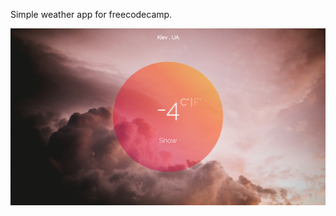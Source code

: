 Simple weather app for freecodecamp.

![alt tag](https://github.com/AistrCyrill/weatherFCC/blob/master/app/img/weather-screenshot.png)